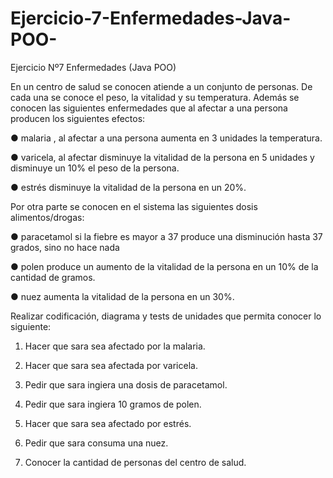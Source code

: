# Ejercicio-7-Enfermedades-Java-POO-
Ejercicio Nº7 Enfermedades (Java POO)

En un centro de salud se conocen atiende a un conjunto de personas. De cada una se
conoce el peso, la vitalidad y su temperatura.
Además se conocen las siguientes enfermedades que al afectar a una persona
producen los siguientes efectos:

● malaria , al afectar a una persona aumenta en 3 unidades la temperatura.

● varicela, al afectar disminuye la vitalidad de la persona en 5 unidades y
disminuye un 10% el peso de la persona.

● estrés disminuye la vitalidad de la persona en un 20%.


Por otra parte se conocen en el sistema las siguientes dosis alimentos/drogas:

● paracetamol si la fiebre es mayor a 37 produce una disminución hasta 37
grados, sino no hace nada

● polen produce un aumento de la vitalidad de la persona en un 10% de la
cantidad de gramos.

● nuez aumenta la vitalidad de la persona en un 30%.


Realizar codificación, diagrama y tests de unidades que permita conocer lo siguiente:

1. Hacer que sara sea afectado por la malaria.

2. Hacer que sara sea afectada por varicela.

3. Pedir que sara ingiera una dosis de paracetamol.

4. Pedir que sara ingiera 10 gramos de polen.

5. Hacer que sara sea afectado por estrés.

6. Pedir que sara consuma una nuez.

7. Conocer la cantidad de personas del centro de salud.
